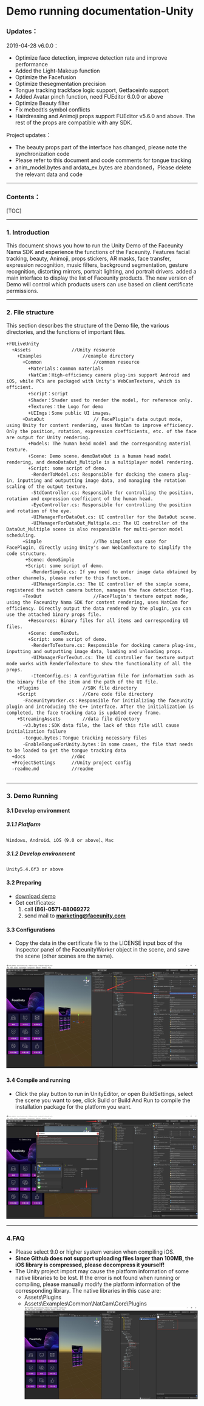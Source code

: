# Demo running documentation-Unity 


### Updates：

2019-04-28 v6.0.0：

   - Optimize face detection, improve detection rate and improve performance
- Added the Light-Makeup function 
- Optimize the Facefusion 
- Optimize thesegmentation precision
- Tongue tracking trackface logic support, Getfaceinfo support
- Added Avatar pinch function, need FUEditor 6.0.0 or above
- Optimize Beauty filter 
- Fix mebedtls symbol conflicts
- Hairdressing and Animoji props support FUEditor v5.6.0 and above. The rest of the props are compatible with any SDK.



Project updates：

- The beauty props part of the interface has changed, please note the synchronization code
- Please refer to this document and code comments for tongue tracking
- anim_model.bytes and ardata_ex.bytes are abandoned，Please delete the relevant data and code

------
### Contents：
[TOC]

------
### 1. Introduction 
This document shows you how to run the Unity Demo of the Faceunity Nama SDK and experience the functions of the Faceunity. Features facial tracking, beauty, Animoji, props stickers, AR masks, face transfer, expression recognition, music filters, background segmentation, gesture recognition, distorting mirrors, portrait lighting, and portrait drivers. added a main interface to display the list of Faceunity products. The new version of Demo will control which products users can use based on client certificate permissions.  

------

### 

### 2. File structure
This section describes the structure of the Demo file, the various directories, and the functions of important files.

```
+FULiveUnity
  +Assets 			  	//Unity resource 
    +Examples				//example directory
      +Common					//common resource 
      	+Materials：common materials
        +NatCam：High-efficiency camera plug-ins support Android and iOS, while PCs are packaged with Unity's WebCamTexture, which is efficient.
        +Script：script
        +Shader：Shader used to render the model, for reference only.
        +Textures：the Logo for demo
        +UIImgs：Some public UI images。
      +DataOut					// FacePlugin's data output mode, using Unity for content rendering, uses NatCam to improve efficiency. Only the position, rotation, expression coefficients, etc. of the face are output for Unity rendering.
      	+Models: The human head model and the corresponding material texture.
      	+Scene: Demo scene，demoDataOut is a human head model rendering, and demoDataOut_Multiple is a multiplayer model rendering.
      	+Script: some script of demo.
		 -RenderToModel.cs: Responsible for docking the camera plug-in, inputting and outputting image data, and managing the rotation scaling of the output texture.
		 -StdController.cs: Responsible for controlling the position, rotation and expression coefficient of the human head.
		 -EyeController.cs: Responsible for controlling the position and rotation of the eye.
		 -UIManagerForDataOut.cs: UI controller for the DataOut scene.
		 -UIManagerForDataOut_Multiple.cs: The UI controller of the DataOut_Multiple scene is also responsible for multi-person model scheduling.
      +Simple					//The simplest use case for FacePlugin, directly using Unity's own WebCamTexture to simplify the code structure.
       +Scene: demoSimple
	   +Script: some script of demo.
		 -RenderSimple.cs: If you need to enter image data obtained by other channels, please refer to this function.
		 -UIManagerSimple.cs: The UI controller of the simple scene, registered the switch camera button, manages the face detection flag.
      +TexOut					//FacePlugin's texture output mode, using the Faceunity Nama SDK for content rendering, uses NatCam for efficiency. Directly output the data rendered by the plugin, you can use the attached binary props file.
      	+Resources: Binary files for all items and corresponding UI files.
	    +Scene: demoTexOut。
	    +Script: some script of demo.
		 -RenderToTexture.cs: Responsible for docking camera plug-ins, inputting and outputting image data, loading and unloading props.
		 -UIManagerForTexOut.cs: The UI controller for texture output mode works with RenderToTexture to show the functionality of all the props.
		 -ItemConfig.cs: A configuration file for information such as the binary file of the item and the path of the UI file.
    +Plugins				//SDK file directory
    +Script					//Core code file directory
      -FaceunityWorker.cs：Responsible for initializing the faceunity plugin and introducing the C++ interface. After the initialization is completed, the face tracking data is updated every frame.
    +StreamingAssets		//data file directory
      -v3.bytes：SDK data file, the lack of this file will cause initialization failure
      -tongue.bytes：Tongue tracking necessary files
      -EnableTongueForUnity.bytes：In some cases, the file that needs to be loaded to get the tongue tracking data
  +docs					//doc 
  +ProjectSettings   	//Unity project config
  -readme.md			//readme
  
```

------
### 3. Demo Running  

#### 3.1 Develop environment
##### 3.1.1 Platform
```
Windows、Android、iOS（9.0 or above）、Mac
```
##### 3.1.2 Develop environment
```
Unity5.4.6f3 or above
```

#### 3.2 Preparing 
- [download demo](https://github.com/Faceunity/FULiveUnity)
- Get certificates:
  1. call **(86)-0571-88069272** 
  2. send mail to **marketing@faceunity.com** 
#### 3.3 Configurations

- Copy the data in the certificate file to the LICENSE input box of the Inspector panel of the FaceunityWorker object in the scene, and save the scene (other scenes are the same).

![](imgs/img0.jpg)

#### 3.4 Compile and running

- Click the play button to run in UnityEditor, or open BuildSettings, select the scene you want to see, click Build or Build And Run to compile the installation package for the platform you want.

![](imgs\img1.jpg)

------
### 4.FAQ 
- Please select 9.0 or higher system version when compiling iOS.
- **Since Github does not support uploading files larger than 100MB, the iOS library is compressed, please decompress it yourself!**
- The Unity project import may cause the platform information of some native libraries to be lost. If the error is not found when running or compiling, please manually modify the platform information of the corresponding library. The native libraries in this case are:
  - Assets\Plugins
  - Assets\Examples\Common\NatCam\Core\Plugins
  ![](imgs\img2.jpg)
